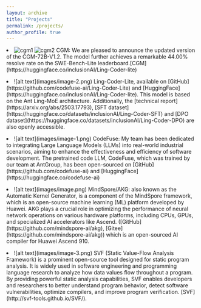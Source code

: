```yaml
---
layout: archive
title: "Projects"
permalink: /projects/
author_profile: true
---
```


<p style="margin-bottom: 6px">
<li>
<span>
<img alt="cgm1" src="data:images/image-4.png;base64,base64-data-goes-here" />
<img alt="cgm2" src="data:images/image-5.png;base64,base64-data-goes-here" />
CGM: We are pleased to announce the updated version of the CGM-72B-V1.2. The model further achieves a remarkable 44.00% resolve rate on the SWE-Bench-Lite leaderboard.[CGM](https://huggingface.co/inclusionAI/Ling-Coder-lite)
</span></li>
</p>


<p style="margin-bottom: 6px">
<li>
<span>
![alt text](images/image-2.png)
Ling-Coder-Lite, available on [GitHub](https://github.com/codefuse-ai/Ling-Coder-Lite) and [HuggingFace](https://huggingface.co/inclusionAI/Ling-Coder-lite). This model is based on the Ant Ling-MoE architecture. Additionally, the [technical report](https://arxiv.org/abs/2503.17793), [SFT dataset](https://huggingface.co/datasets/inclusionAI/Ling-Coder-SFT) and [DPO dataset](https://huggingface.co/datasets/inclusionAI/Ling-Coder-DPO) are also openly accessible. 
</span></li>
</p>


<p style="margin-bottom: 6px">
<li>
<span>
![alt text](images/image-1.png)
CodeFuse: My team has been dedicated to integrating Large Language Models (LLMs) into real-world industrial scenarios, aiming to enhance the effectiveness and efficiency of software development. The pretrained code LLM, CodeFuse, which was trained by our team at AntGroup, has been open-sourced on [GitHub](https://github.com/codefuse-ai) and [HuggingFace](https://huggingface.co/codefuse-ai)
</span></li>
</p>

<p style="margin-bottom: 6px">
<li>
<span>
![alt text](images/image.png)
MindSpore/AKG: also known as the Automatic Kernel Generator, is a component of the MindSpore framework, which is an open-source machine learning (ML) platform developed by Huawei. AKG plays a crucial role in optimizing the performance of neural network operations on various hardware platforms, including CPUs, GPUs, and specialized AI accelerators like Ascend.
([GitHub](https://github.com/mindspore-ai/akg), [Gitee](https://github.com/mindspore-ai/akg)) which is an open-sourced AI compiler for Huawei Ascend 910.
</span></li>
</p>

<p style="margin-bottom: 6px">
<li>
<span>
![alt text](images/image-3.png)
SVF (Static Value-Flow Analysis Framework) is a prominent open-source tool designed for static program analysis. It is widely used in software engineering and programming language research to analyze how data values flow throughout a program. By providing powerful static analysis capabilities, SVF enables developers and researchers to better understand program behavior, detect software vulnerabilities, optimize compilers, and improve program verification. [SVF](http://svf-tools.github.io/SVF/).
</span></li>
</p>

